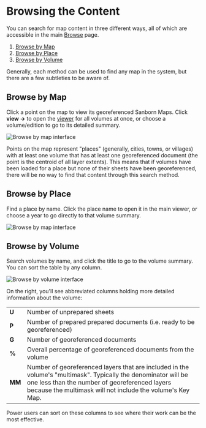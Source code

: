 # Browsing the Content

You can search for map content in three different ways, all of which are accessible in the main [Browse](https://oldinsurancemaps.net/browse) page.

1. [Browse by Map](#browse-by-map)
2. [Browse by Place](#browse-by-place)
3. [Browse by Volume](#browse-by-volume)

Generally, each method can be used to find any map in the system, but there are a few subtleties to be aware of.

## Browse by Map

Click a point on the map to view its georeferenced Sanborn Maps. Click **view &rarr;** to open the [viewer](/docs/navigating-the-site/viewer) for all volumes at once, or choose a volume/edition to go to its detailed summary.

![Browse by map interface](../../static/img/browse-by-map.png)

Points on the map represent "places" (generally, cities, towns, or villages) with at least one volume that has at least one georeferenced document (the point is the centroid of all layer extents). This means that if volumes have been loaded for a place but none of their sheets have been georeferenced, there will be no way to find that content through this search method.

## Browse by Place

Find a place by name. Click the place name to open it in the main viewer, or choose a year to go directly to that volume summary.

![Browse by map interface](../../static/img/browse-by-place.png)

## Browse by Volume

Search volumes by name, and click the title to go to the volume summary. You can sort the table by any column.

![Browse by volume interface](../../static/img/browse-by-volume.png)

On the right, you'll see abbreviated columns holding more detailed information about the volume:

| | |
|-------------------------|-----------|
| **U** | Number of unprepared sheets |
| **P** | Number of prepared prepared documents (i.e. ready to be georeferenced) |
| **G** | Number of georeferenced documents |
| **%** | Overall percentage of georeferenced documents from the volume |
| **MM** | Number of georeferenced layers that are included in the volume's "multimask". Typically the denominator will be one less than the number of georeferenced layers because the multimask will not include the volume's Key Map. |

Power users can sort on these columns to see where their work can be the most effective.